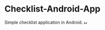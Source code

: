 # Checklist-Android-App
Simple checklist application in Android.
<img 
  src="https://cloud.githubusercontent.com/assets/10732162/14150653/14e1ed70-f678-11e5-9ede-2adaebf8f41c.png" 
  alt="Home Fragment" 
  style="width:10px;height:10px;"/>
